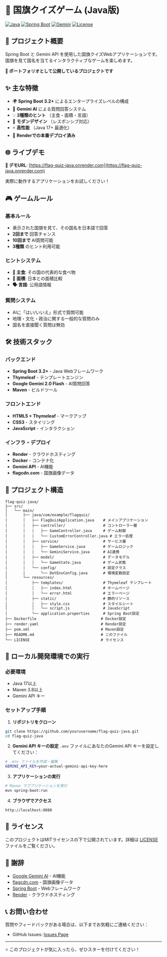 # 🏴 国旗クイズゲーム (Java版)

[![Java](https://img.shields.io/badge/Java-17+-orange.svg)](https://www.oracle.com/java/)
[![Spring Boot](https://img.shields.io/badge/Spring%20Boot-3.2+-green.svg)](https://spring.io/projects/spring-boot)
[![Gemini](https://img.shields.io/badge/Gemini-2.0%20Flash-purple.svg)](https://ai.google.dev/)
[![License](https://img.shields.io/badge/License-MIT-yellow.svg)](LICENSE)

## 📖 プロジェクト概要

Spring Boot と Gemini API を使用した国旗クイズWebアプリケーションです。国旗を見て国名を当てるインタラクティブなゲームを楽しめます。

**🎯 ポートフォリオとして公開しているプロジェクトです**

## ✨ 主な特徴

- 🌍 **Spring Boot 3.2+** によるエンタープライズレベルの構成
- 🤖 **Gemini AI** による質問回答システム
- 💡 **3種類のヒント** （主食・面積・言語）
- 🎨 **モダンデザイン** （レスポンシブ対応）
- ⚡ **高性能** （Java 17+ 最適化）
- 🚀 **Renderでの本番デプロイ済み**

## 🌐 ライブデモ

**🔗 デモURL**: [https://flag-quiz-java.onrender.com](https://flag-quiz-java.onrender.com)

実際に動作するアプリケーションをお試しください！

## 🎮 ゲームルール

### 基本ルール
- 表示された国旗を見て、その国名を日本語で回答
- **2回まで** 回答チャンス
- **10回まで** AI質問可能
- **3種類** のヒント利用可能

### ヒントシステム
- **🍚 主食**: その国の代表的な食べ物
- **📏 面積**: 日本との面積比較
- **🗣️ 言語**: 公用語情報

### 質問システム
- AIに「はい/いいえ」形式で質問可能
- 地理・文化・政治に関する一般的な質問のみ
- 国名を直接聞く質問は無効

## 🛠️ 技術スタック

### バックエンド
- **Spring Boot 3.2+** - Java Webフレームワーク
- **Thymeleaf** - テンプレートエンジン
- **Google Gemini 2.0 Flash** - AI質問回答
- **Maven** - ビルドツール

### フロントエンド
- **HTML5 + Thymeleaf** - マークアップ
- **CSS3** - スタイリング
- **JavaScript** - インタラクション

### インフラ・デプロイ
- **Render** - クラウドホスティング
- **Docker** - コンテナ化
- **Gemini API** - AI機能
- **flagcdn.com** - 国旗画像データ

## 📁 プロジェクト構造

```
flag-quiz-java/
├── src/
│   └── main/
│       ├── java/com/example/flagquiz/
│       │   ├── FlagQuizApplication.java    # メインアプリケーション
│       │   ├── controller/                 # コントローラー層
│       │   │   ├── GameController.java     # ゲーム制御
│       │   │   └── CustomErrorController.java # エラー処理
│       │   ├── service/                    # サービス層
│       │   │   ├── GameService.java        # ゲームロジック
│       │   │   └── GeminiService.java      # AI連携
│       │   ├── model/                      # データモデル
│       │   │   └── GameState.java          # ゲーム状態
│       │   └── config/                     # 設定クラス
│       │       └── DotEnvConfig.java       # 環境変数設定
│       └── resources/
│           ├── templates/                  # Thymeleaf テンプレート
│           │   ├── index.html              # ホームページ
│           │   └── error.html              # エラーページ
│           ├── static/                     # 静的リソース
│           │   ├── style.css               # スタイルシート
│           │   └── script.js               # JavaScript
│           └── application.properties      # Spring Boot設定
├── Dockerfile                             # Docker設定
├── render.yaml                            # Render設定
├── pom.xml                                # Maven設定
├── README.md                              # このファイル
└── LICENSE                                # ライセンス
```

## 🚀 ローカル開発環境での実行

### 必要環境
- Java 17以上
- Maven 3.8以上
- Gemini API キー

### セットアップ手順

1. **リポジトリをクローン**
```bash
git clone https://github.com/yourusername/flag-quiz-java.git
cd flag-quiz-java
```

2. **Gemini API キーの設定**
`.env` ファイルにあなたのGemini API キーを設定してください：

```bash
# .env ファイルを作成・編集
GEMINI_API_KEY=your-actual-gemini-api-key-here
```

3. **アプリケーションの実行**
```bash
# Maven でアプリケーションを実行
mvn spring-boot:run
```

4. **ブラウザでアクセス**
```
http://localhost:8080
```

## 📝 ライセンス

このプロジェクトはMITライセンスの下で公開されています。詳細は [LICENSE](LICENSE) ファイルをご覧ください。

## 🙏 謝辞

- [Google Gemini AI](https://ai.google.dev/) - AI機能
- [flagcdn.com](https://flagcdn.com/) - 国旗画像データ
- [Spring Boot](https://spring.io/projects/spring-boot) - Webフレームワーク
- [Render](https://render.com/) - クラウドホスティング

## 📞 お問い合わせ

質問やフィードバックがある場合は、以下までお気軽にご連絡ください：

- GitHub Issues: [Issues Page](https://github.com/yourusername/flag-quiz-java/issues)

---

⭐ このプロジェクトが気に入ったら、ぜひスターを付けてください！